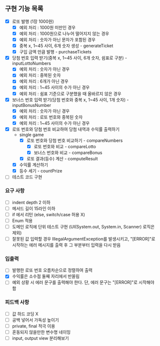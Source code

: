 ## 구현 기능 목록
+ [x] 로또 발행 (1장 1000원)
    + [x] 예외 처리 : 1000원 미만인 경우
    + [x] 예외 처리 : 1000원으로 나누어 떨어지지 않는 경우
    + [x] 예외 처리 : 숫자가 아닌 문자가 포함된 경우
  + [x] 중복 x, 1~45 사이, 6개 숫자 생성 - generateTicket
  + [x] 구입 금액 만큼 발행 - purchaseTickets
+ [x] 당첨 번호 입력 받기(중복 x, 1~45 사이, 6개 숫자, 쉼표로 구분) - inputLottoNumbers
  + [x] 예외 처리 : 숫자가 아닌 경우
  + [x] 예외 처리 : 중복된 숫자
  + [x] 예외 처리 : 6개가 아닌 경우
  + [x] 예외 처리 : 1~45 사이의 수가 아닌 경우
  + [x] 예외 처리 : 쉼표 기준으로 구분했을 때 올바르지 않은 경우
+ [x] 보너스 번호 입력 받기(당첨 번호와 중복 x, 1~45 사이, 1개 숫자) - inputBonusNumber
  + [x] 예외 처리 : 숫자가 아닌 경우
  + [x] 예외 처리 : 로또 번호와 중복된 숫자
  + [x] 예외 처리 : 1~45 사이의 수가 아닌 경우
+ [x] 로또 번호와 당첨 번호 비교하여 당첨 내역과 수익률 출력하기
  + single game
    + [x] 로또 번호와 당첨 번호 비교하기 - compareNumbers
      + [x] 로또 번호와 비교 - compareLotto
      + [x] 보너스 번호와 비교 - compareBonus
    + [x] 로또 결과(등수) 계산 - computeResult
  + [x] 수익률 계산하기
  + [x] 등수 세기 - countPrize
+ [ ] 테스트 코드 구현

### 요구 사항
+ [ ] indent depth 2 이하
+ [ ] 메서드 길이 15라인 이하
+ [ ] if 에서 리턴 (else, switch/case 허용 X)
+ [ ] Enum 적용
+ [ ] 도메인 로직에 단위 테스트 구현 (UI(System.out, System.in, Scanner) 로직은 제외)
+ [ ] 잘못된 값 입력할 경우 IllegalArgumentException를 발생시키고, "[ERROR]"로 시작하는 에러 메시지를 출력 후 그 부분부터 입력을 다시 받음
### 입출력
+ [ ] 발행한 로또 번호 오름차순으로 정렬하여 출력
+ [x] 수익률은 소수점 둘째 자리에서 반올림
+ [ ] 예외 상황 시 에러 문구를 출력해야 한다. 단, 에러 문구는 "[ERROR]"로 시작해야 함
### 피드백 사항
+ [ ] 값 하드 코딩 X
+ [ ] 공백 넣어서 가독성 높이기
+ [ ] private, final 적극 이용
+ [ ] 혼동되지 않을만한 변수명 네이밍
+ [ ] input, output view 분리해보기